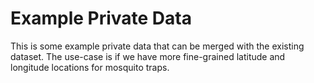 # Example Private Data

This is some example private data that can be merged with the existing dataset.
The use-case is if we have more fine-grained latitude and longitude locations for mosquito traps.